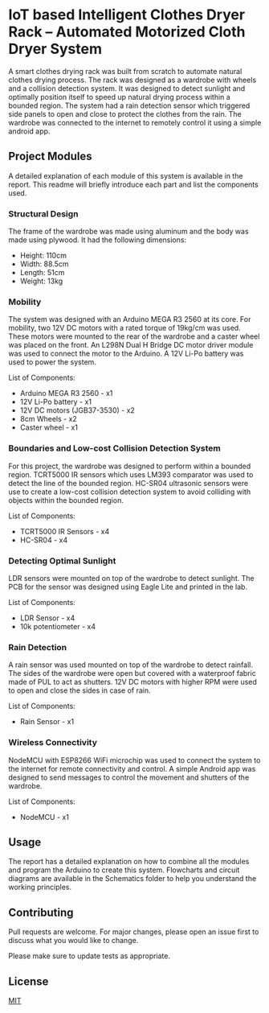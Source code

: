 # IoT based Intelligent Clothes Dryer Rack – Automated Motorized Cloth Dryer System

A smart clothes drying rack was built from scratch to automate natural clothes drying process. The rack was designed as a wardrobe with wheels and a collision detection system. It was designed to detect sunlight and optimally position itself to speed up natural drying process within a bounded region. The system had a rain detection sensor which triggered side panels to open and close to protect the clothes from the rain. The wardrobe was connected to the internet to remotely control it using a simple android app.

## Project Modules

A detailed explanation of each module of this system is available in the report. This readme will briefly introduce each part and list the components used.

### Structural Design
The frame of the wardrobe was made using aluminum and the body was made using plywood. It had the following dimensions:
- Height: 110cm
- Width: 88.5cm
- Length: 51cm
- Weight: 13kg

### Mobility
The system was designed with an Arduino MEGA R3 2560 at its core. For mobility, two 12V DC motors with a rated torque of 19kg/cm was used. These motors were mounted to the rear of the wardrobe and a caster wheel was placed on the front. An L298N Dual H Bridge DC motor driver module was used to connect the motor to the Arduino. A 12V Li-Po battery was used to power the system.

List of Components:
- Arduino MEGA R3 2560 - x1
- 12V Li-Po battery - x1
- 12V DC motors (JGB37-3530) - x2
- 8cm Wheels - x2
- Caster wheel - x1

### Boundaries and Low-cost Collision Detection System
For this project, the wardrobe was designed to perform within a bounded region. TCRT5000 IR sensors which uses LM393 comparator was used to detect the line of the bounded region. HC-SR04 ultrasonic sensors were use to create a low-cost collision detection system to avoid colliding with objects within the bounded region. 

List of Components:
- TCRT5000 IR Sensors - x4
- HC-SR04 - x4

### Detecting Optimal Sunlight
LDR sensors were mounted on top of the wardrobe to detect sunlight. The PCB for the sensor was designed using Eagle Lite and printed in the lab. 

List of Components:
- LDR Sensor - x4
- 10k potentiometer - x4

### Rain Detection
A rain sensor was used mounted on top of the wardrobe to detect rainfall. The sides of the wardrobe were open but covered with a waterproof fabric made of PUL to act as shutters. 12V DC motors with higher RPM were used to open and close the sides in case of rain.  

List of Components:
- Rain Sensor - x1

### Wireless Connectivity 
NodeMCU with ESP8266 WiFi microchip was used to connect the system to the internet for remote connectivity and control. A simple Android app was designed to send messages to control the movement and shutters of the wardrobe.

List of Components:
- NodeMCU - x1

## Usage 
The report has a detailed explanation on how to combine all the modules and program the Arduino to create this system. Flowcharts and circuit diagrams are available in the Schematics folder to help you understand the working principles. 

## Contributing
Pull requests are welcome. For major changes, please open an issue first to discuss what you would like to change.

Please make sure to update tests as appropriate.

## License
[MIT](https://choosealicense.com/licenses/mit/)
